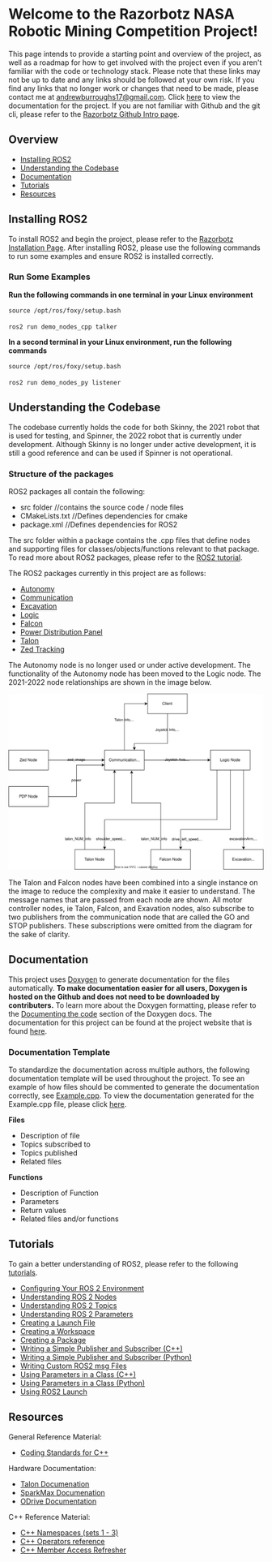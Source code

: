 # Welcome to the Razorbotz NASA Robotic Mining Competition Project!
This page intends to provide a starting point and overview of the project, as well as a roadmap for how to get involved with the project even if you aren't familiar with the code or technology stack. Please note that these links may not be up to date and any links should be followed at your own risk.  If you find any links that no longer work or changes that need to be made, please contact me at andrewburroughs17@gmail.com.  Click [here](https://razorbotz.github.io/ROS2/) to view the documentation for the project.  If you are not familiar with Github and the git cli, please refer to the [Razorbotz Github Intro page](https://github.com/Razorbotz/Test).

## Overview
* [Installing ROS2](https://github.com/Razorbotz/ROS2/tree/master#installing-ros2)
* [Understanding the Codebase](https://github.com/Razorbotz/ROS2/tree/master#understanding-the-codebase)
* [Documentation](https://github.com/Razorbotz/ROS2/tree/master#documentation)
* [Tutorials](https://github.com/Razorbotz/ROS2/tree/master#tutorials)
* [Resources](https://github.com/Razorbotz/ROS2/tree/master#resources)

## Installing ROS2
To install ROS2 and begin the project, please refer to the [Razorbotz Installation Page](https://github.com/Razorbotz/ROS2-Installation).  After installing ROS2, please use the following commands to run some examples and ensure ROS2 is installed correctly.

### Run Some Examples
**Run the following commands in one terminal in your Linux environment**

```
source /opt/ros/foxy/setup.bash

ros2 run demo_nodes_cpp talker
```

**In a second terminal in your Linux environment, run the following commands**

```
source /opt/ros/foxy/setup.bash

ros2 run demo_nodes_py listener
```

## Understanding the Codebase
The codebase currently holds the code for both Skinny, the 2021 robot that is used for testing, and Spinner, the 2022 robot that  is currently under development.  Although Skinny is no longer under active development, it is still a good reference and can be used if Spinner is not operational.

### Structure of the packages
ROS2 packages all contain the following:
* src folder //contains the source code / node files
* CMakeLists.txt //Defines dependencies for cmake 
* package.xml //Defines dependencies for ROS2

The src folder within a package contains the .cpp files that define nodes and supporting files for classes/objects/functions relevant to that package.  To read more about ROS2 packages, please refer to the [ROS2 tutorial](https://docs.ros.org/en/foxy/Tutorials/Creating-Your-First-ROS2-Package.html).

The ROS2 packages currently in this project are as follows:
* [Autonomy](https://github.com/Razorbotz/ROS2/tree/master/spinner/src/autonomy)
* [Communication](https://github.com/Razorbotz/ROS2/tree/master/spinner/src/communication2)
* [Excavation](https://github.com/Razorbotz/ROS2/tree/master/spinner/src/excavation)
* [Logic](https://github.com/Razorbotz/ROS2/tree/master/spinner/src/logic)
* [Falcon](https://github.com/Razorbotz/ROS2/tree/master/spinner/src/falcon)
* [Power Distribution Panel](https://github.com/Razorbotz/ROS2/tree/master/spinner/src/power_distribution_panel)
* [Talon](https://github.com/Razorbotz/ROS2/tree/master/spinner/src/talon)
* [Zed Tracking](https://github.com/Razorbotz/ROS2/tree/master/spinner/src/zed)


The Autonomy node is no longer used or under active development.  The functionality of the Autonomy node has been moved to the Logic node.  The 2021-2022 node relationships are shown in the image below.

![Node Relationship Visual](docs/images/Nodes.svg)

The Talon and Falcon nodes have been combined into a single instance on the image to reduce the complexity and make it easier to understand.  The message names that are passed from each node are shown.  All motor controller nodes, ie Talon, Falcon, and Exavation nodes, also subscribe to two publishers from the communication node that are called the GO and STOP publishers.  These subscriptions were omitted from the diagram for the sake of clarity.

## Documentation
This project uses [Doxygen](https://www.doxygen.nl/index.html) to generate documentation for the files automatically.  **To make documentation easier for all users, Doxygen is hosted on the Github and does not need to be downloaded by contributers.**  To learn more about the Doxygen formatting, please refer to the [Documenting the code](https://www.doxygen.nl/manual/docblocks.html) section of the Doxygen docs.  The documentation for this project can be found at the project website that is found [here](https://razorbotz.github.io/ROS2/).

### Documentation Template
To standardize the documentation across multiple authors, the following documentation template will be used throughout the project.  To see an example of how files should be commented to generate the documentation correctly, see [Example.cpp](https://github.com/Razorbotz/ROS2/blob/master/docs/Example.cpp).  To view the documentation generated for the Example.cpp file, please click [here](https://razorbotz.github.io/ROS2/Example_8cpp.html).

**Files**
* Description of file
* Topics subscribed to
* Topics published
* Related files

**Functions**
* Description of Function
* Parameters
* Return values
* Related files and/or functions

## Tutorials

To gain a better understanding of ROS2, please refer to the following [tutorials](https://docs.ros.org/en/foxy/Tutorials.html).
* [Configuring Your ROS 2 Environment](https://docs.ros.org/en/foxy/Tutorials/Configuring-ROS2-Environment.html)
* [Understanding ROS 2 Nodes](https://docs.ros.org/en/foxy/Tutorials/Understanding-ROS2-Nodes.html)
* [Understanding ROS 2 Topics](https://docs.ros.org/en/foxy/Tutorials/Topics/Understanding-ROS2-Topics.html)
* [Understanding ROS 2 Parameters](https://docs.ros.org/en/foxy/Tutorials/Parameters/Understanding-ROS2-Parameters.html)
* [Creating a Launch File](https://docs.ros.org/en/foxy/Tutorials/Launch-Files/Creating-Launch-Files.html)
* [Creating a Workspace](https://docs.ros.org/en/foxy/Tutorials/Workspace/Creating-A-Workspace.html)
* [Creating a Package](https://docs.ros.org/en/foxy/Tutorials/Creating-Your-First-ROS2-Package.html)
* [Writing a Simple Publisher and Subscriber (C++)](https://docs.ros.org/en/foxy/Tutorials/Writing-A-Simple-Cpp-Publisher-And-Subscriber.html)
* [Writing a Simple Publisher and Subscriber (Python)](https://docs.ros.org/en/foxy/Tutorials/Writing-A-Simple-Py-Publisher-And-Subscriber.html)
* [Writing Custom ROS2 msg Files](https://docs.ros.org/en/foxy/Tutorials/Beginner-Client-Libraries/Custom-ROS2-Interfaces.html)
* [Using Parameters in a Class (C++)](https://docs.ros.org/en/foxy/Tutorials/Using-Parameters-In-A-Class-CPP.html)
* [Using Parameters in a Class (Python)](https://docs.ros.org/en/foxy/Tutorials/Using-Parameters-In-A-Class-Python.html)
* [Using ROS2 Launch](https://docs.ros.org/en/foxy/Tutorials/Intermediate/Launch/Creating-Launch-Files.html)

## Resources
General Reference Material: 
* [Coding Standards for C++](http://web.mit.edu/6.s096/www/standards.html)

Hardware Documentation:  
* [Talon Documenation](https://store.ctr-electronics.com/content/api/cpp/html/index.html)
* [SparkMax Documenation](https://docs.revrobotics.com/sparkmax/)
* [ODrive Documentation](https://docs.odriverobotics.com/v/latest/index.html)

C++ Reference Material:
* [C++ Namespaces (sets 1 - 3)](https://www.geeksforgeeks.org/namespace-in-c/)
* [C++ Operators reference](https://www.cplusplus.com/doc/tutorial/operators/)
* [C++ Member Access Refresher](https://en.cppreference.com/w/cpp/language/operator_member_access)